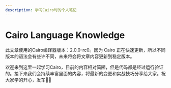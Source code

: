 ```yaml
---
description: 学习Cairo时的个人笔记
---
```


# Cairo Language Knowledge

此文章使用的Cairo编译器版本：2.0.0-rc0。因为 Cairo 正在快速更新，所以不同版本的语法会有些许不同，未来将会将文章内容更新到稳定版本。

欢迎来到这里一起学习Cairo，目前的内容相对简陋，但是代码都是经过运行验证的。接下来我们会持续丰富里面的内容，将最新的变更和实战技巧分享给大家。祝大家学的开心，发车🏄‍♀️
